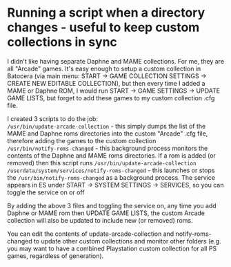 # Running a script when a directory changes - useful to keep custom collections in sync

I didn't like having separate Daphne and MAME collections.  For me, they are all "Arcade" games.  It's easy enough to setup a custom collection in Batocera (via main menu: START -> GAME COLLECTION SETTINGS -> CREATE NEW EDITABLE COLLECTION), but then every time I added a MAME or Daphne ROM, I would run START -> GAME SETTINGS -> UPDATE GAME LISTS, but forget to add these games to my custom collection .cfg file.  

I created 3 scripts to do the job:  
`/usr/bin/update-arcade-collection` - this simply dumps the list of the MAME and Daphne roms directories into the custom "Arcade" .cfg file, therefore adding the games to the custom collection  
`/usr/bin/notify-roms-changed` - this background process monitors the contents of the Daphne and MAME roms directories. If a rom is added (or removed) then this script runs `/usr/bin/update-arcade-collection`  
`/userdata/system/services/notify-roms-changed` - this launches or stops the `/usr/bin/notify-roms-changed` as a background process. The service appears in ES under START -> SYSTEM SETTINGS -> SERVICES, so you can toggle the service on or off  

By adding the above 3 files and toggling the service on, any time you add Daphne or MAME rom then UPDATE GAME LISTS, the custom Arcade collection will also be updated to include new (or removed) roms.

You can edit the contents of update-arcade-collection and notify-roms-changed to update other custom collections and monitor other folders (e.g. you may want to have a combined Playstation custom collection for all PS games, regardless of generation).  
